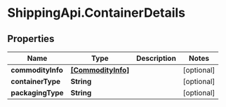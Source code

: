 # ShippingApi.ContainerDetails

## Properties

Name | Type | Description | Notes
------------ | ------------- | ------------- | -------------
**commodityInfo** | [**[CommodityInfo]**](CommodityInfo.md) |  | [optional] 
**containerType** | **String** |  | [optional] 
**packagingType** | **String** |  | [optional] 


